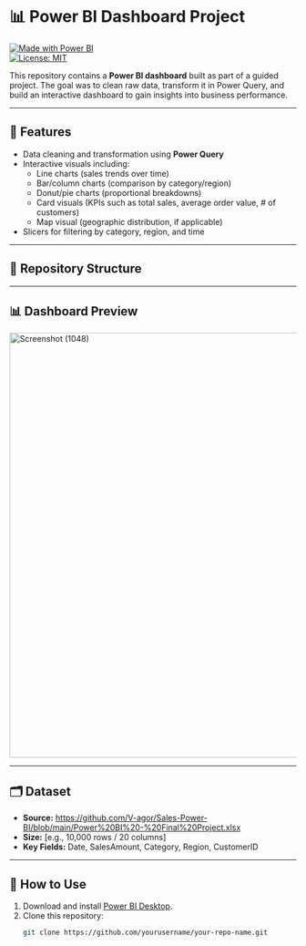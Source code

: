 # 📊 Power BI Dashboard Project  

[![Made with Power BI](https://img.shields.io/badge/Microsoft-PowerBI-yellow?logo=powerbi)](https://powerbi.microsoft.com/)  
[![License: MIT](https://img.shields.io/badge/License-MIT-green.svg)](LICENSE)  

This repository contains a **Power BI dashboard** built as part of a guided project. The goal was to clean raw data, transform it in Power Query, and build an interactive dashboard to gain insights into business performance.  

---

## 🚀 Features  

- Data cleaning and transformation using **Power Query**  
- Interactive visuals including:  
  - Line charts (sales trends over time)  
  - Bar/column charts (comparison by category/region)  
  - Donut/pie charts (proportional breakdowns)  
  - Card visuals (KPIs such as total sales, average order value, # of customers)  
  - Map visual (geographic distribution, if applicable)  
- Slicers for filtering by category, region, and time  

---

## 📂 Repository Structure  


---

## 📊 Dashboard Preview  

<img width="1312" height="746" alt="Screenshot (1048)" src="https://github.com/user-attachments/assets/dc4a4086-e22d-4b07-9e3b-3fdb9048ece3" />

---

## 🗂 Dataset  

- **Source:** https://github.com/V-agor/Sales-Power-BI/blob/main/Power%20BI%20-%20Final%20Project.xlsx  
- **Size:** [e.g., 10,000 rows / 20 columns]  
- **Key Fields:** Date, SalesAmount, Category, Region, CustomerID  

---

## 🔧 How to Use  

1. Download and install [Power BI Desktop](https://powerbi.microsoft.com/desktop/).  
2. Clone this repository:  
   ```bash
   git clone https://github.com/yourusername/your-repo-name.git
